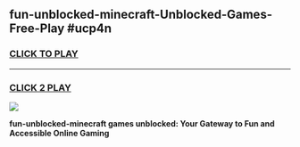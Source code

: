 
## fun-unblocked-minecraft-Unblocked-Games-Free-Play #ucp4n
<h3>
<a href="https://us.freeplayer.one?title=fun-unblocked-minecraft&ref=9M">CLICK TO PLAY</a></h3>
<hr>

<h3>
<a href="https://us.freeplayer.one?title=fun-unblocked-minecraft&ref=9M">CLICK 2 PLAY</a>
  
</h3>

<a href="https://us.freeplayer.one?title=fun-unblocked-minecraft&ref=9M"><img src="https://clearcache.store/games.png"></a>


**fun-unblocked-minecraft games unblocked: Your Gateway to Fun and Accessible Online Gaming**
